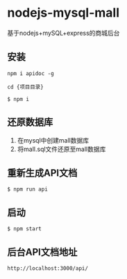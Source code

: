 # nodejs-mysql-mall
基于nodejs+mySQL+express的商城后台

## 安装
`npm i apidoc -g`

`cd {项目目录}`

`$ npm i`
## 还原数据库
1. 在mysql中创建mall数据库
2. 将mall.sql文件还原至mall数据库 
## 重新生成API文档
`$ npm run api`
## 启动
`$ npm start`
## 后台API文档地址
`http://localhost:3000/api/`
